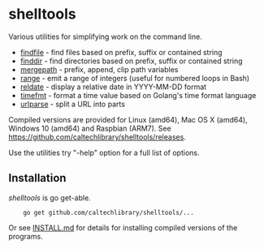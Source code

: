 
# shelltools

Various utilities for simplifying work on the command line. 

+ [findfile](findfile.html) - find files based on prefix, suffix or contained string
+ [finddir](finddir.html) - find directories based on prefix, suffix or contained string
+ [mergepath](mergepath.html) - prefix, append, clip path variables
+ [range](range.html) - emit a range of integers (useful for numbered loops in Bash)
+ [reldate](reldate.html) - display a relative date in YYYY-MM-DD format
+ [timefmt](timefmt.html) - format a time value based on Golang's time format language
+ [urlparse](urlparse.html) - split a URL into parts

Compiled versions are provided for Linux (amd64), Mac OS X (amd64),
Windows 10 (amd64) and Raspbian (ARM7). See https://github.com/caltechlibrary/shelltools/releases.

Use the utilities try "-help" option for a full list of options.


## Installation

_shelltools_ is go get-able.

```
    go get github.com/caltechlibrary/shelltools/...
```

Or see [INSTALL.md](install.html) for details for installing 
compiled versions of the programs.


